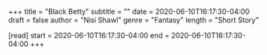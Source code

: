 +++
title = "Black Betty"
subtitle = ""
date = 2020-06-10T16:17:30-04:00
draft = false
author = "Nisi Shawl"
genre = "Fantasy"
length = "Short Story"

[read]
  start = 2020-06-10T16:17:30-04:00
  end = 2020-06-10T16:17:30-04:00
+++
